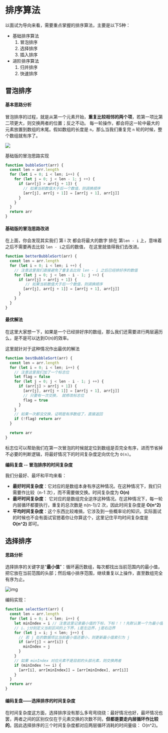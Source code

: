 # 排序算法



以面试为导向来看，需要重点掌握的排序算法，主要是以下5种：

+ 基础排序算法
  1. 冒泡排序
  2. 选择排序
  3. 插入排序
+ 进阶排序算法
  1. 归并排序
  2. 快速排序



## 冒泡排序

#### 基本思路分析

冒泡排序的过程，就是从第一个元素开始，**重复比较相邻的两个项**，若第一项比第二项更大，则交换两者的位置；反之不动。
每一轮操作，都会将这一轮中最大的元素放置到数组的末尾。假如数组的长度是 `n`，那么当我们重复完 `n` 轮的时候，整个数组就有序了。

<img src="//www.runoob.com/wp-content/uploads/2019/03/bubbleSort.gif">



基础版的冒泡思路实现

```js
function bubbleSort(arr) {
  const len = arr.length
  for (let i = 0; i < len; i++) {
    for (let j = 0; j < len - 1; j ++) {
      if (arr[j] > arr[j + 1]) {
        // 如果当前数值大于后一个数值，则调换顺序
        [arr[j], arr[j + 1]] = [arr[j + 1], arr[j]]
      }
    }
  }
  return arr
}
```



#### 基础版的冒泡思路改进

在上面，你会发现其实我们 第 i 次 都会将最大的数字 排在 第`len - i` 上，意味着之后不需要再去比较 `len - i`之后的数值， 在这里就值得我们去改进。

```js
function betterBubbleSort(arr) {
  const len = arr.length
  for (let i = 0; i < len; i ++) {
    // 注意这里我们直接避免了重复去比较 len - i 之后已经排好序的数值
    for (let j = 0; j < len - i - 1; j ++) {
      if (arr[j] > arr[j + 1]) {
         // 如果当前数值大于后一个数值，则调换顺序
        [arr[j], arr[j + 1]] = [arr[j + 1], arr[j]]
      }
    }
  }
}
```



#### 最优解法

在这里大家想一下，如果是一个已经排好序的数组，那么我们还需要进行两层遍历么，是不是可以达到O(n)的效率。

这里就针对于这种情况作出最优的解法

```js
function bestBubbleSort(arr) {
  const len = arr.length
  for (let i = 0; i < len; i++) {
    // 注意这里我们加了一个标志位
    let flag = false
    for (let j = 0; j < len - i - 1; j ++) {
      if (arr[j] > arr[j + 1]) {
        [arr[j], arr[j + 1]] = [arr[j + 1], arr[j]]
        // 只要有一次交换， 就修改标志位
        flag = true
      }
    }
    // 如果一次都没交换，证明是有序数组了，直接返回
    if (!flag) return arr
  }
  
  return arr
}
```

标志位可以帮助我们在第一次冒泡的时候就定位到数组是否完全有序，进而节省掉不必要的判断逻辑，将最好情况下的时间复杂度定向优化为 `O(n)`。



**编码复盘 -- 冒泡排序的时间复杂度**

我们分最好、最坏和平均来看：

- **最好时间复杂度**：它对应的是数组本身有序这种情况。在这种情况下，我们只需要作比较（n-1 次），而不需要做交换。时间复杂度为 **O(n)**
- **最坏时间复杂度**： 它对应的是数组完全逆序这种情况。在这种情况下，每一轮内层循环都要执行，重复的总次数是 n(n-1)/2 次，因此时间复杂度是 **O(n^2)**
- **平均时间复杂度**：这个东西比较难搞，它涉及到一些概率论的知识。实际面试的时候也不会有面试官摁着你让你算这个，这里记住平均时间复杂度是 **O(n^2)** 即可。





## 选择排序

#### 思路分析

选择排序的关键字是“**最小值**”：循环遍历数组，每次都找出当前范围内的最小值，把它放在当前范围的头部；然后缩小排序范围，继续重复以上操作，直至数组完全有序为止。

![img](https://www.runoob.com/wp-content/uploads/2019/03/selectionSort.gif)



编码实现：

```js
function selectSort(arr) {
  const len = arr.length
  for (let i = 0; i < len; i++) {
    let minIndex = i // 注意这里记录最小值的下标，下标！！！先默认第一个为最小值，如果不是就换掉
    // i、j分别定义当前区间的上下界，i是左边界，j是右边界
    for (let j = i; j < len; j++) {
      // 若 j 处的数据项比当前最小值还要小，则更新最小值索引为 j
      if (arr[j] < arr[i]) {
        minIndex = j
      }
    }
    // 如果 minIndex 对应元素不是目前的头部元素，则交换两者
    if (minIndex !== i) {
      [arr[i], arr[minIndex]] = [arr[minIndex], arr[i]]
    }
  }
  return arr
}
```

#### 编码复盘——选择排序的时间复杂度

在时间复杂度这方面，选择排序没有那么多弯弯绕绕：最好情况也好，最坏情况也罢，两者之间的区别仅仅在于元素交换的次数不同，**但都是要走内层循环作比较的**。因此选择排序的三个时间复杂度都对应两层循环消耗的时间量级： O(n^2)。

















